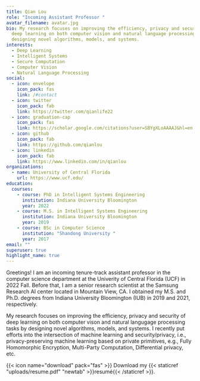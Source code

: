 ```yaml
---
title: Qian Lou
role: "Incoming Assistant Professor "
avatar_filename: avatar.jpg
bio: My research focuses on improving the efficiency, privacy and security of
  deep learning on both computer vision and natural language processing tasks by
  designing novel algorithms, models, and systems.
interests:
  - Deep Learning
  - Intelligent Systems
  - Secure Computation
  - Computer Vision
  - Natural Language Processing
social:
  - icon: envelope
    icon_pack: fas
    link: /#contact
  - icon: twitter
    icon_pack: fab
    link: https://twitter.com/qianlife22
  - icon: graduation-cap
    icon_pack: fas
    link: https://scholar.google.com/citations?user=SBYgXLoAAAAJ&hl=en
  - icon: github
    icon_pack: fab
    link: https://github.com/qianlou
  - icon: linkedin
    icon_pack: fab
    link: https://www.linkedin.com/in/qianlou
organizations:
  - name: University of Central Florida
    url: https://www.ucf.edu/
education:
  courses:
    - course: PhD in Intelligent Systems Engineering
      institution: Indiana University Bloomington
      year: 2022
    - course: M.S. in Intelligent Systems Engineering
      institution: Indiana University Bloomington
      year: 2019
    - course: BSc in Computer Science
      institution: "Shandong University "
      year: 2017
email: ""
superuser: true
highlight_name: true
---
```

Greetings! I am an incoming tenure-track assistant professor in the computer science department at the Univerity of Central Florida (UCF) in 2022 Fall. Before that, I am a senior research scientist at the Samsung Research AI center located in Mountain View, CA. I obtained my M.S. and Ph.D. degrees from Indiana University Bloomington (IUB) in 2019 and 2021, respectively. 

My research focuses on improving the efficiency, privacy and security of deep learning on both computer vison and natural langugage processing tasks by designing novel algorithms, models, and systems. I recently put efforts into the intersection of machine learning and security/privacy, i.e., privacy-preserving machine learning based on private primitives, e.g., Fully Homomorphic Encryption, Multi-Party Computation, Differential privacy, etc. 

{{< icon name="download" pack="fas" >}} Download my {{< staticref "uploads/resume.pdf" "newtab" >}}resumé{{< /staticref >}}.